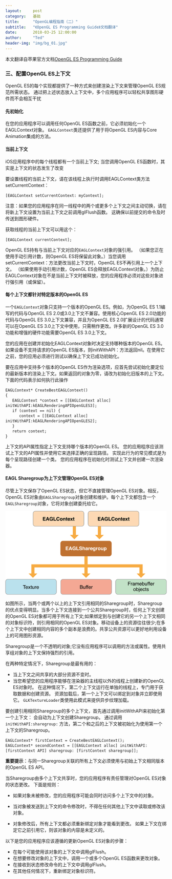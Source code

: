 ```yaml
---
layout:     post
category:   基础
title:      "OpenGL编程指南（二）"
subtitle:   "《OpenGL ES Programming Guide》文档翻译"
date:       2018-03-25 12:00:00
author:     "Ted"
header-img: "img/bg_01.jpg"
---
```


本文翻译自苹果官方文档[OpenGL ES Programming Guide](https://developer.apple.com/library/content/documentation/3DDrawing/Conceptual/OpenGLES_ProgrammingGuide/Introduction/Introduction.html#//apple_ref/doc/uid/TP40008793-CH1-SW1)

### 三、配置OpenGL ES上下文

OpenGL ES的每个实现都提供了一种方式来创建渲染上下文来管理OpenGL ES规范所需状态。 通过把上述状态放入上下文中，多个应用程序可以轻松共享图形硬件而不会相互干扰

#### 先初始化

在您的应用程序可以调用任何OpenGL ES函数之前，它必须初始化一个EAGLContext对象。 `EAGLContext`类还提供了用于将OpenGL ES内容与Core Animation集成的方法。

#### 当前上下文

iOS应用程序中的每个线程都有一个当前上下文; 当您调用OpenGL ES函数时，其实是上下文的状态发生了改变

要设置线程的当前上下文，请在该线程上执行时调用EAGLContext类方法setCurrentContext：

```
[EAGLContext setCurrentContext: myContext];
```

注意：如果您的应用程序在同一线程中的两个或更多个上下文之间主动切换，请在将新上下文设置为当前上下文之前调用glFlush函数。 这确保以前提交的命令及时传送到图形硬件。

获取线程的当前上下文可以用这个：

```
[EAGLContext currentContext];
```

OpenGL ES持有与当前上下文对应的`EAGLContext`对象的强引用。 （如果您正在使用手动引用计数，则OpenGL ES将保留此对象。）当您调用setCurrentContext：方法更改当前上下文时，OpenGL ES不再引用上一个上下文。 （如果使用手动引用计数，OpenGL ES会释放EAGLContext对象。）为防止EAGLContext对象在不是当前上下文时被释放，您的应用程序必须对这些对象进行强引用（或保留）。

#### 每个上下文都针对特定版本的OpenGL ES

一个`EAGLContext`对象只支持一个版本的OpenGL ES。例如，为OpenGL ES 1.1编写的代码与OpenGL ES 2.0或3.0上下文不兼容。使用核心OpenGL ES 2.0功能的代码与OpenGL ES 3.0上下文兼容，并且为OpenGL ES 2.0扩展设计的代码通常可以在OpenGL ES 3.0上下文中使用，只需稍作更改。许多新的OpenGL ES 3.0功能和增强的硬件功能需要OpenGL ES 3.0上下文。

您的应用在创建并初始化EAGLContext对象时决定支持哪种版本的OpenGL ES。如果设备不支持请求的OpenGL ES版本，则initWithAPI：方法返回nil。在使用它之前，您的应用必须进行测试以确保上下文已成功初始化。

要在应用中支持多个版本的OpenGL ES作为渲染选项，应首先尝试初始化要定位的最新版本的渲染上下文。如果返回的对象为零，请改为初始化旧版本的上下文。下面的代码表示如何执行此操作

```
EAGLContext* CreateBestEAGLContext()
{
   EAGLContext *context = [[EAGLContext alloc] initWithAPI:kEAGLRenderingAPIOpenGLES3];
   if (context == nil) {
      context = [[EAGLContext alloc] initWithAPI:kEAGLRenderingAPIOpenGLES2];
   }
   return context;
}
```

上下文的API属性指定上下文支持哪个版本的OpenGL ES。 您的应用程序应该测试上下文的API属性并使用它来选择正确的呈现路径。 实现此行为的常见模式是为每个呈现路径创建一个类。 您的应用程序在初始化时测试上下文并创建一次渲染器。

#### EAGL Sharegroup为上下文管理OpenGL ES对象

尽管上下文保存了OpenGL ES状态，但它不直接管理OpenGL ES对象。相反，OpenGL ES对象由`EAGLSharegroup`对象创建和维护。每个上下文都包含一个`EAGLSharegroup`对象，它将对象创建委托给它。

![img](/img/Simple_6/05.png)

如图所示，当两个或两个以上的上下文引用相同的Sharegroup时，Sharegroup的优点变得明显。当多个上下文连接到一个公共Sharegroup时，任何上下文创建的OpenGL ES对象都可用于所有上下文;如果绑定到与创建它的另一个上下文相同的对象标识符，则引用相同的OpenGL ES对象。移动设备上的资源往往很少;在多个上下文中创建相同内容的多个副本是浪费的。共享公共资源可以更好地利用设备上的可用图形资源。

Sharegroup是一个不透明的对象;它没有应用程序可以调用的方法或属性。使用共享组对象的上下文保持强烈的引用。

在两种特定情况下，Sharegroup是最有用的：

- 当上下文之间共享的大部分资源不变时。
- 当您希望您的应用程序能够在渲染器的主线程以外的线程上创建新的OpenGL ES对象时。 在这种情况下，第二个上下文运行在单独的线程上，专门用于获取数据和创建资源。 资源加载后，第一个上下文可以绑定到对象并立即使用它。 `GLKTextureLoader`类使用此模式来提供异步纹理加载。

要创建引用相同Sharegroup的多个上下文，首先通过调用initWithAPI来初始化第一个上下文： 会自动为上下文创建Sharegroup。 通过调用`initWithAPI:sharegroup:` 方法，第二个和之后的上下文被初始化为使用第一个上下文的Sharegroup。 

```
EAGLContext* firstContext = CreateBestEAGLContext();
EAGLContext* secondContext = [[EAGLContext alloc] initWithAPI:[firstContext API] sharegroup: [firstContext sharegroup]];
```

**重要提示**：与同一Sharegroup关联的所有上下文必须使用与初始上下文相同版本的OpenGL ES API。

当Sharegroup由多个上下文共享时，您的应用程序有责任管理对OpenGL ES对象的状态更改。 下面是规则：

- 如果对象未被修改，您的应用程序可能会同时访问多个上下文中的对象。

- 当对象被发送到上下文的命令修改时，不得在任何其他上下文中读取或修改该对象。
- 对象修改后，所有上下文都必须重新绑定对象才能看到更改。 如果上下文在绑定它之前引用它，则该对象的内容是未定义的。

以下是您的应用程序应该遵循的更新OpenGL ES对象的步骤：

- 在每个可能使用该对象的上下文中调用glFlush。
- 在想要修改对象的上下文中，调用一个或多个OpenGL ES函数来更改对象。
- 在接收到状态修改命令的上下文中调用glFlush。
- 在其他任何情况下，重新绑定对象标识符。